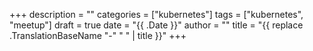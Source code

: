 +++
description = ""
categories = ["kubernetes"]
tags = ["kubernetes", "meetup"]
draft = true
date = "{{ .Date }}"
author = ""
title = "{{ replace .TranslationBaseName "-" " " | title }}"
+++